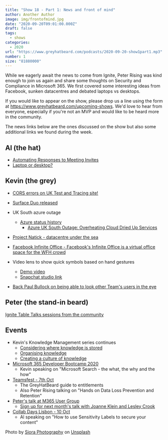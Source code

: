 ```yaml
---
title: "Show 18 - Part 1: News and front of mind"
author: Another Author
image: img/frontofmind.jpg
date: "2020-09-20T09:01:00.000Z"
draft: false
tags: 
  - shows
categories:
  - 2020
url: "https://www.greyhatbeard.com/podcasts/2020-09-20-show1part1.mp3"
number: 1
size: "81880000"
---
```


While we eagerly await the news to come from Ignite, Peter Rising was kind enough to join us again and share some thoughts on Security and Compliance in Microsoft 365. We first covered some interesting ideas from Facebook, sunken datacentres and debated laptops vs desktops.

<!--
<iframe src="https://open.spotify.com/embed-podcast/episode/1h4hW9sDBUmY2MS2ZZSq17" width="100%" height="232" frameborder="0" allowtransparency="true" allow="encrypted-media"></iframe>
-->
If you would like to appear on the show, please drop us a line using the form at https://www.greyhatbeard.com/upcoming-shows. We'd love to hear from everyone, especially if you're not an MVP and would like to be heard more in the community.

The news links below are the ones discussed on the show but also some additional links we found during the week.

## Al (the hat)
- [Automating Responses to Meeting Invites](https://blog.eardley.org.uk/2020/09/automating-responses-to-meeting-invites/)
- [Laptop or desktop?](https://twitter.com/al_eardley/status/1302525726848167939)

## Kevin (the grey)
- [CORS errors on UK Test and Tracing site!](https://twitter.com/kevmcdonk/status/1306560129635102722?s=20)

- [Surface Duo released](https://www.microsoft.com/en-us/surface/devices/surface-duo?activetab=overview)
- UK South azure outage
  - [Azure status history](https://status.azure.com/en-gb/status/history/)
	- [Azure UK South Outage: Overheating Cloud Dried Up Services](https://www.cbronline.com/news/azure-uk-south-outage)
- [Project Natick - datacentre under the sea](https://news.microsoft.com/innovation-stories/project-natick-underwater-datacenter/?ocid=FY21_soc_omc_br_tw_natick_update)
- [Facebook Infinite Office - Facebook's Infinite Office is a virtual office space for the WFH crowd](https://www.engadget.com/facebook-infinite-office-181634992.html)
- Video lens to show quick symbols based on hand gestures
	- [Demo video](https://twitter.com/cameronhunter/status/1305667539922550784?s=20)
	- [Snapchat studio link](https://www.snapchat.com/unlock/?type=SNAPCODE&uuid=16839bd69c67492696d6ccf1296ad31e&metadata=01)
- [Back Paul Bullock on being able to look other Team's users in the eye](https://twitter.com/pkbullock/status/1304401049978011650?s=20)


## Peter (the stand-in beard)

[Ignite Table Talks sessions from the community](https://myignite.microsoft.com/sessions?t=%257B%2522from%2522%253A%25222020-09-22T00%253A00%253A00%252B01%253A00%2522%252C%2522to%2522%253A%25222020-09-25T23%253A59%253A00%252B01%253A00%2522%257D&f=%255B%257B%2522name%2522%253A%2522Table%2520Talk%2522%252C%2522facetName%2522%253A%2522communityTopic%2522%257D%255D)

## Events
- Kevin's Knowledge Management series continues
  - [Considering where knowledge is stored](https://www.mcd79.com/2020/09/10/Knowledge-Management-Series-Considering-where-knowledge-is-stored.html)
  - [Organising knowledge](https://www.mcd79.com/2020/09/14/Knowledge-Management-Organising-Knowledge.html)
  - [Creating a culture of knowledge](https://www.mcd79.com/2020/09/17/Knowledge-Management-Series-Creating-a-culture-of-knowledge.html)
- [Microsoft 365 Developer Bootcamp 2020](https://www.meetup.com/de-DE/Office-365-User-Group-Hamburg/events/271966324/)
  - Kevin speaking on "Microsoft Search - the what, the why and the how"
- [Teamsfest - 7th Oct](https://microsoft365pro.co.uk/teamsfest/)
	- The GreyHatBeard guide to entitlements
  - Also Peter Rising talking on "Hands on Data Loss Prevention and Retention"
- [Peter's talk at M365 User Group](https://www.youtube.com/watch?v=ahj8oRkMxJs)
  - [Sign up for next month's talk with Joanne Klein and Lesley Crook](https://www.meetup.com/m365uk/)
- [Collab Days Lisbon - 10 Oct](https://www.collabdays.org/2020-lisbon/)
	- Al speaking on "How to use Sensitivity Labels to secure your content"

<!--
<iframe src="https://open.spotify.com/embed-podcast/episode/1h4hW9sDBUmY2MS2ZZSq17" width="100%" height="232" frameborder="0" allowtransparency="true" allow="encrypted-media"></iframe>
-->
Photo by [Siora Photography](https://unsplash.com/@siora18?utm_source=unsplash&utm_medium=referral&utm_content=creditCopyText) on [Unsplash](https://unsplash.com/@siora18)

